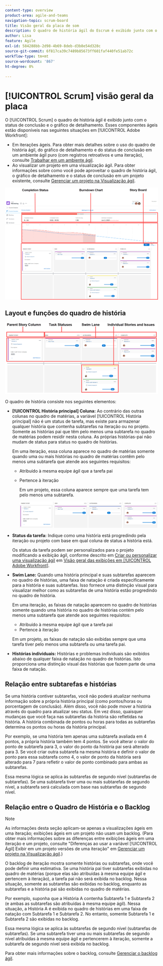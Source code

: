 ```yaml
---
content-type: overview
product-area: agile-and-teams
navigation-topic: scrum-board
title: Visão geral da placa de som
description: O quadro de história ágil do Escrum é exibido junto com o status de conclusão e o gráfico de detalhamento.
author: Lisa
feature: Agile
exl-id: 584288bb-2d98-4b69-8deb-d3b8e54d328c
source-git-commit: 6f817ca39c7489b85673ff601faf440fe51ab72c
workflow-type: tm+mt
source-wordcount: '867'
ht-degree: 0%

---
```


# [!UICONTROL Scrum] visão geral da placa

O [!UICONTROL Scrum] o quadro de história ágil é exibido junto com o status de conclusão e o gráfico de detalhamento. Esses componentes ágeis estão disponíveis nas seguintes situações em [!UICONTROL Adobe Workfront]:

* Em iterações ágeis. Para obter mais detalhes sobre o uso do quadro de história ágil, do gráfico de detalhamento e do status de conclusão em um ambiente ágil puro (com registros retroativos e uma iteração), consulte [Trabalhar em um ambiente ágil](../../../agile/work-in-an-agile-environment/work-in-an-agile-environment.md).
* Ao visualizar um projeto em uma visualização ágil. Para obter informações sobre como você pode aproveitar o quadro de história ágil, o gráfico de detalhamento e o status de conclusão em um projeto existente, consulte [Gerenciar um projeto na Visualização ágil](../../../manage-work/projects/manage-projects/manage-projects-in-agile-view.md).

![iteração ágil](assets/agile-iteration-with-callouts.png)

## Layout e funções do quadro de história

![Quadro de história ágil](assets/agile-storyboard-callouts.png)

O quadro de história consiste nos seguintes elementos:

* **[!UICONTROL História principal] Coluna:** Ao contrário das outras colunas no quadro de matérias, a variável  [!UICONTROL História principal]  não é um status de tarefa, mas existe para armazenar qualquer história que contenha subtarefas na iteração ou no projeto. Somente as histórias pai que têm pelo menos uma subtarefa no quadro de matérias podem residir nesta coluna. As próprias histórias-pai não mudam de status para status no quadro de histórias.

   Em uma iteração, essa coluna aparece no quadro de matérias somente quando uma ou mais histórias no quadro de matérias contêm pelo menos uma subtarefa que atende aos seguintes requisitos:

   * Atribuído à mesma equipe ágil que a tarefa pai
   * Pertence à iteração

      Em um projeto, essa coluna aparece sempre que uma tarefa tem pelo menos uma subtarefa.

      ![Coluna da história principal](assets/agile-parentstory-swimlane.png)

* **Status da tarefa:** Indique como uma história está progredindo pela iteração ou projeto com base em qual coluna de status a história está.

   Os status da tarefa podem ser personalizados para o projeto modificando a exibição ágil, conforme descrito em [Criar ou personalizar uma visualização ágil](../../../reports-and-dashboards/reports/reporting-elements/views-overview.md#customizing-an-agile-view) em [Visão geral das exibições em [!UICONTROL Adobe Workfront]](../../../reports-and-dashboards/reports/reporting-elements/views-overview.md).

* **Swim Lane:** Quando uma história principal e suas subtarefas aparecem no quadro de histórias, uma faixa de natação é criada especificamente para a história e suas subtarefas. Isso fornece uma distinção visual para visualizar melhor como as subtarefas de uma história estão progredindo no quadro de história.

   Em uma iteração, as faixas de natação aparecem no quadro de histórias somente quando uma história no quadro de histórias contém pelo menos uma subtarefa que atende aos seguintes requisitos:

   * Atribuído à mesma equipe ágil que a tarefa pai
   * Pertence à iteração

   Em um projeto, as faixas de natação são exibidas sempre que uma tarefa tiver pelo menos uma subtarefa ou uma tarefa pai.

* **Histórias individuais:** Histórias e problemas individuais são exibidos abaixo de qualquer faixa de natação no quadro de histórias. Isto proporciona uma distinção visual das histórias que fazem parte de uma faixa de natação.

## Relação entre subtarefas e histórias

Se uma história contiver subtarefas, você não poderá atualizar nenhuma informação sobre a própria história principal (como pontos/horas ou porcentagem de conclusão). Além disso, você não pode mover a história através do quadro para atualizar seu status. Em vez disso, quaisquer mudanças que você faça nas subtarefas da história são refletidas na história. A história combinada de pontos ou horas para todas as subtarefas determina os pontos ou horas da história principal.

Por exemplo, se uma história tem apenas uma subtarefa avaliada em 4 pontos, a própria história também tem 4 pontos. Se você alterar o valor do ponto de subtarefa para 3, o valor do ponto da história pai será alterado para 3. Se você criar outra subtarefa na mesma história e definir o valor de ponto para essa subtarefa como 4, o valor de ponto da história será alterado para 7 para refletir o valor de ponto combinado para ambas as subtarefas.

Essa mesma lógica se aplica às subtarefas de segundo nível (subtarefas de subtarefas). Se uma subtarefa tiver uma ou mais subtarefas de segundo nível, a subtarefa será calculada com base nas subtarefas de segundo nível.

## Relação entre o Quadro de História e o Backlog

>[!NOTE]
>
>As informações desta seção aplicam-se apenas a visualizações ágeis em uma iteração; exibições ágeis em um projeto não usam um backlog. (Para obter mais informações sobre as diferenças entre exibições ágeis em uma iteração e um projeto, consulte &quot;Diferenças ao usar a variável [!UICONTROL Ágil] Exibir em um projeto versões de uma iteração&quot; em [Gerenciar um projeto na Visualização ágil](../../../manage-work/projects/manage-projects/manage-projects-in-agile-view.md).)

O backlog de iteração mostra somente histórias ou subtarefas, onde você pode definir uma estimativa. Se uma história pai tiver subtarefas exibidas no quadro de matérias (porque elas são atribuídas à mesma equipe ágil e pertencem à iteração), a tarefa pai não será exibida no backlog. Nessa situação, somente as subtarefas são exibidas no backlog, enquanto as subtarefas e a história pai são exibidas no quadro de matérias.

Por exemplo, suponha que a História A contenha Subtarefa 1 e Subtarefa 2 (e ambas as subtarefas são atribuídas à mesma equipe ágil). Nessa situação, a História A é exibida no quadro de histórias em uma faixa de natação com Subtarefa 1 e Subtarefa 2. No entanto, somente Subtarefa 1 e Subtarefa 2 são exibidas no backlog.

Essa mesma lógica se aplica às subtarefas de segundo nível (subtarefas de subtarefas). Se uma subtarefa tiver uma ou mais subtarefas de segundo nível atribuídas à mesma equipe ágil e pertencerem à iteração, somente a subtarefa de segundo nível será exibida no backlog.

Para obter mais informações sobre o backlog, consulte [Gerenciar o backlog ágil](../../../agile/work-in-an-agile-environment/manage-the-agile-backlog.md).
